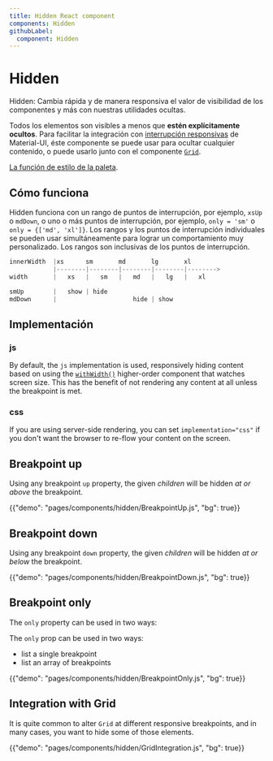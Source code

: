 ```yaml
---
title: Hidden React component
components: Hidden
githubLabel:
  component: Hidden
---
```


# Hidden

<p class="description">Hidden: Cambia rápida y de manera responsiva el valor de visibilidad de los componentes y más con nuestras utilidades ocultas.</p>

Todos los elementos son visibles a menos que **estén explícitamente ocultos**. Para facilitar la integración con [interrupción responsivas](/customization/breakpoints/) de Material-UI, éste componente se puede usar para ocultar cualquier contenido, o puede usarlo junto con el componente [`Grid`](/components/grid/).

[La función de estilo de la paleta](/system/palette/).

## Cómo funciona

Hidden funciona con un rango de puntos de interrupción, por ejemplo, `xsUp` o `mdDown`, o uno o más puntos de interrupción, por ejemplo, `only = 'sm'` o `only = {['md', 'xl']}`. Los rangos y los puntos de interrupción individuales se pueden usar simultáneamente para lograr un comportamiento muy personalizado. Los rangos son inclusivas de los puntos de interrupción.

```js
innerWidth  |xs      sm       md       lg       xl
            |--------|--------|--------|--------|-------->
width       |   xs   |   sm   |   md   |   lg   |   xl

smUp        |   show | hide
mdDown      |                     hide | show

```

## Implementación

### js

By default, the `js` implementation is used, responsively hiding content based on using the [`withWidth()`](/customization/breakpoints/#withwidth) higher-order component that watches screen size. This has the benefit of not rendering any content at all unless the breakpoint is met.

### css

If you are using server-side rendering, you can set `implementation="css"` if you don't want the browser to re-flow your content on the screen.

## Breakpoint up

Using any breakpoint `up` property, the given *children* will be hidden *at or above* the breakpoint.

{{"demo": "pages/components/hidden/BreakpointUp.js", "bg": true}}

## Breakpoint down

Using any breakpoint `down` property, the given *children* will be hidden *at or below* the breakpoint.

{{"demo": "pages/components/hidden/BreakpointDown.js", "bg": true}}

## Breakpoint only

The `only` property can be used in two ways:

The `only` prop can be used in two ways:

- list a single breakpoint
- list an array of breakpoints

{{"demo": "pages/components/hidden/BreakpointOnly.js", "bg": true}}

## Integration with Grid

It is quite common to alter `Grid` at different responsive breakpoints, and in many cases, you want to hide some of those elements.

{{"demo": "pages/components/hidden/GridIntegration.js", "bg": true}}
